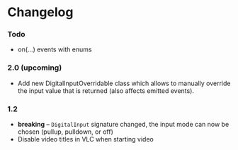 # Changelog


### Todo

* on(…) events with enums

### 2.0 (upcoming)

* Add new DigitalInputOverridable class which allows to manually override the input value
  that is returned (also affects emitted events).

### 1.2

* **breaking** – `DigitalInput` signature changed, the input mode can now be chosen
  (pullup, pulldown, or off)
* Disable video titles in VLC when starting video
